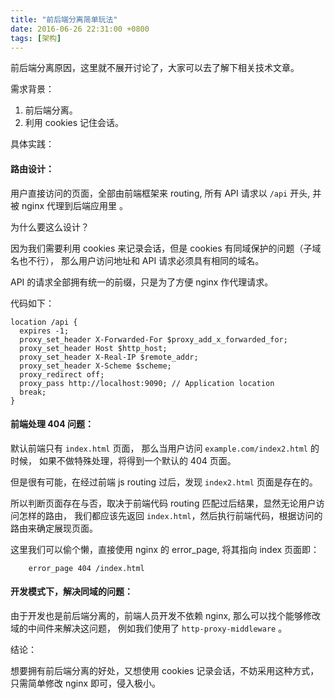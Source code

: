 ```yaml
---
title: "前后端分离简单玩法"
date: 2016-06-26 22:31:00 +0800
tags: [架构]
---
```


前后端分离原因，这里就不展开讨论了，大家可以去了解下相关技术文章。

需求背景：

1. 前后端分离。
2. 利用 cookies 记住会话。

具体实践：

#### 路由设计：

用户直接访问的页面，全部由前端框架来 routing, 所有 API 请求以 `/api` 开头, 并被 nginx 代理到后端应用里 。

为什么要这么设计？

因为我们需要利用 cookies 来记录会话，但是 cookies 有同域保护的问题（子域名也不行），
那么用户访问地址和 API 请求必须具有相同的域名。

API 的请求全部拥有统一的前缀，只是为了方便 nginx 作代理请求。

代码如下：

```
location /api {
  expires -1;
  proxy_set_header X-Forwarded-For $proxy_add_x_forwarded_for;
  proxy_set_header Host $http_host;
  proxy_set_header X-Real-IP $remote_addr;
  proxy_set_header X-Scheme $scheme;
  proxy_redirect off;
  proxy_pass http://localhost:9090; // Application location
  break;
}
```

#### 前端处理 404 问题：

默认前端只有 `index.html` 页面， 那么当用户访问 `example.com/index2.html` 的时候，
如果不做特殊处理，将得到一个默认的 404 页面。

但是很有可能，在经过前端 js routing 过后，发现 `index2.html` 页面是存在的。

所以判断页面存在与否，取决于前端代码 routing 匹配过后结果，显然无论用户访问怎样的路由，
我们都应该先返回 `index.html`，然后执行前端代码，根据访问的路由来确定展现页面。

这里我们可以偷个懒，直接使用 nginx 的 error_page, 将其指向 index 页面即：

```
    error_page 404 /index.html
```

#### 开发模式下，解决同域的问题：

由于开发也是前后端分离的，前端人员开发不依赖 nginx, 那么可以找个能够修改域的中间件来解决这问题，
例如我们使用了 `http-proxy-middleware` 。

结论：

想要拥有前后端分离的好处，又想使用 cookies 记录会话，不妨采用这种方式，只需简单修改 nginx 即可，侵入极小。

